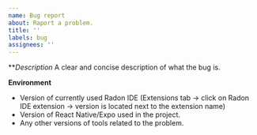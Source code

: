 ```yaml
---
name: Bug report
about: Raport a problem.
title: ''
labels: bug
assignees: ''
---
```


**_Description_
A clear and concise description of what the bug is.

**Environment**

- Version of currently used Radon IDE (Extensions tab -> click on Radon IDE extension -> version is located next to the extension name)
- Version of React Native/Expo used in the project.
- Any other versions of tools related to the problem.
